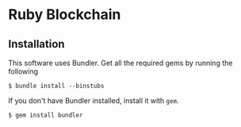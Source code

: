 Ruby Blockchain
===============

Installation
------------

This software uses Bundler. Get all the required gems by running the following

    $ bundle install --binstubs

If you don't have Bundler installed, install it with `gem`.

    $ gem install bundler
